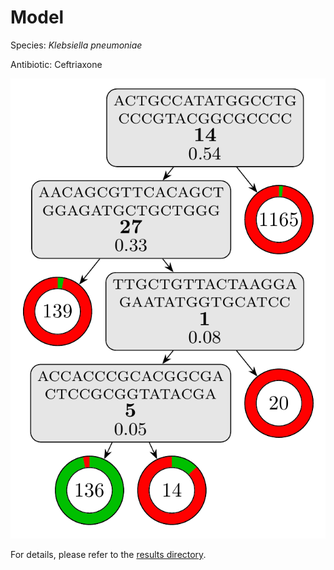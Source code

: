 
# Model

Species: *Klebsiella pneumoniae*

Antibiotic: Ceftriaxone

<a href="./model.pdf"><img src="./model.png" /></a>

For details, please refer to the [results directory](../../../../../results/cart_b/klebsiella%20pneumoniae/ceftriaxone/repeat_8/).

